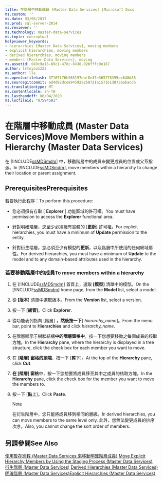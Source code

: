 ```yaml
---
title: 在階層中移動成員 (Master Data Services) |Microsoft Docs
ms.custom: ''
ms.date: 03/06/2017
ms.prod: sql-server-2014
ms.reviewer: ''
ms.technology: master-data-services
ms.topic: conceptual
helpviewer_keywords:
- hierarchies [Master Data Services], moving members
- explicit hierarchies, moving members
- derived hierarchies, moving members
- members [Master Data Services], moving
ms.assetid: 049c9a15-89c1-478c-8438-028fffc9e187
author: lrtoyou1223
ms.author: lle
ms.openlocfilehash: 37167f76b965197dbf8e37e365778395ec640d38
ms.sourcegitcommit: ad4d92dce894592a259721a1571b1d8736abacdb
ms.translationtype: MT
ms.contentlocale: zh-TW
ms.lasthandoff: 08/04/2020
ms.locfileid: "87594591"
---
```

# <a name="move-members-within-a-hierarchy-master-data-services"></a><span data-ttu-id="ef71c-102">在階層中移動成員 (Master Data Services)</span><span class="sxs-lookup"><span data-stu-id="ef71c-102">Move Members within a Hierarchy (Master Data Services)</span></span>
  <span data-ttu-id="ef71c-103">在 [!INCLUDE[ssMDSmdm](../includes/ssmdsmdm-md.md)] 中，移動階層中的成員來變更成員的位置或父系指派。</span><span class="sxs-lookup"><span data-stu-id="ef71c-103">In [!INCLUDE[ssMDSmdm](../includes/ssmdsmdm-md.md)], move members within a hierarchy to change their location or parent assignment.</span></span>  
  
## <a name="prerequisites"></a><span data-ttu-id="ef71c-104">Prerequisites</span><span class="sxs-lookup"><span data-stu-id="ef71c-104">Prerequisites</span></span>  
 <span data-ttu-id="ef71c-105">若要執行此程序：</span><span class="sxs-lookup"><span data-stu-id="ef71c-105">To perform this procedure:</span></span>  
  
-   <span data-ttu-id="ef71c-106">您必須擁有存取 [ **Explorer** ] 功能區域的許可權。</span><span class="sxs-lookup"><span data-stu-id="ef71c-106">You must have permission to access the **Explorer** functional area.</span></span>  
  
-   <span data-ttu-id="ef71c-107">針對明確階層，您至少必須擁有實體的 [**更新**] 許可權。</span><span class="sxs-lookup"><span data-stu-id="ef71c-107">For explicit hierarchies, you must have a minimum of **Update** permission to the entity.</span></span>  
  
-   <span data-ttu-id="ef71c-108">針對衍生階層，您必須至少有模型的**更新**，以及階層中所使用的任何網域屬性。</span><span class="sxs-lookup"><span data-stu-id="ef71c-108">For derived hierarchies, you must have a minimum of **Update** to the model and to any domain-based attributes used in the hierarchy.</span></span>  
  
### <a name="to-move-members-within-a-hierarchy"></a><span data-ttu-id="ef71c-109">若要移動階層中的成員</span><span class="sxs-lookup"><span data-stu-id="ef71c-109">To move members within a hierarchy</span></span>  
  
1.  <span data-ttu-id="ef71c-110">在 [!INCLUDE[ssMDSmdm](../includes/ssmdsmdm-md.md)] 首頁上，選取 **[模型]** 清單中的模型。</span><span class="sxs-lookup"><span data-stu-id="ef71c-110">On the [!INCLUDE[ssMDSmdm](../includes/ssmdsmdm-md.md)] home page, from the **Model** list, select a model.</span></span>  
  
2.  <span data-ttu-id="ef71c-111">從 **[版本]** 清單中選取版本。</span><span class="sxs-lookup"><span data-stu-id="ef71c-111">From the **Version** list, select a version.</span></span>  
  
3.  <span data-ttu-id="ef71c-112">按一下 **[總管]**。</span><span class="sxs-lookup"><span data-stu-id="ef71c-112">Click **Explorer**.</span></span>  
  
4.  <span data-ttu-id="ef71c-113">從功能表列指向 [階層] **，然後按一下**[ *hierarchy_name*]。</span><span class="sxs-lookup"><span data-stu-id="ef71c-113">From the menu bar, point to **Hierarchies** and click *hierarchy_name*.</span></span>  
  
5.  <span data-ttu-id="ef71c-114">在階層顯示于樹狀結構**中的階層窗格中**，按一下您想要移動之每個成員的核取方塊。</span><span class="sxs-lookup"><span data-stu-id="ef71c-114">In the **Hierarchy** pane, where the hierarchy is displayed in a tree structure, click the check box for each member you want to move.</span></span>  
  
6.  <span data-ttu-id="ef71c-115">在 [**階層] 窗格的頂端**，按一下 [**剪**下]。</span><span class="sxs-lookup"><span data-stu-id="ef71c-115">At the top of the **Hierarchy** pane, click **Cut**.</span></span>  
  
7.  <span data-ttu-id="ef71c-116">**在 [階層] 窗格**中，按一下您想要將成員移至其中之成員的核取方塊。</span><span class="sxs-lookup"><span data-stu-id="ef71c-116">In the **Hierarchy** pane, click the check box for the member you want to move the members to.</span></span>  
  
8.  <span data-ttu-id="ef71c-117">按一下 [**貼**上]。</span><span class="sxs-lookup"><span data-stu-id="ef71c-117">Click **Paste**.</span></span>  
  
    > [!NOTE]  
    >  <span data-ttu-id="ef71c-118">在衍生階層中，您只能將成員移到相同的層級。</span><span class="sxs-lookup"><span data-stu-id="ef71c-118">In derived hierarchies, you can move members to the same level only.</span></span> <span data-ttu-id="ef71c-119">此外，您無法變更成員的排序次序。</span><span class="sxs-lookup"><span data-stu-id="ef71c-119">Also, you cannot change the sort order of members.</span></span>  
  
## <a name="see-also"></a><span data-ttu-id="ef71c-120">另請參閱</span><span class="sxs-lookup"><span data-stu-id="ef71c-120">See Also</span></span>  
 <span data-ttu-id="ef71c-121">[使用暫存進程 &#40;Master Data Services 來移動明確階層成員&#41;](add-update-and-delete-data-master-data-services.md) </span><span class="sxs-lookup"><span data-stu-id="ef71c-121">[Move Explicit Hierarchy Members by Using the Staging Process &#40;Master Data Services&#41;](add-update-and-delete-data-master-data-services.md) </span></span>  
 <span data-ttu-id="ef71c-122">[衍生階層 &#40;Master Data Services&#41;](../../2014/master-data-services/derived-hierarchies-master-data-services.md) </span><span class="sxs-lookup"><span data-stu-id="ef71c-122">[Derived Hierarchies &#40;Master Data Services&#41;](../../2014/master-data-services/derived-hierarchies-master-data-services.md) </span></span>  
 [<span data-ttu-id="ef71c-123">明確階層 &#40;Master Data Services&#41;</span><span class="sxs-lookup"><span data-stu-id="ef71c-123">Explicit Hierarchies &#40;Master Data Services&#41;</span></span>](../../2014/master-data-services/explicit-hierarchies-master-data-services.md)  
  
  
